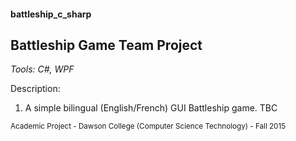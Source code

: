 #### battleship_c_sharp
## Battleship Game Team Project

_Tools: C#, WPF_

Description:
1. A simple bilingual (English/French) GUI Battleship game.
TBC

<sub>Academic Project - Dawson College (Computer Science Technology) - Fall 2015</sub>
